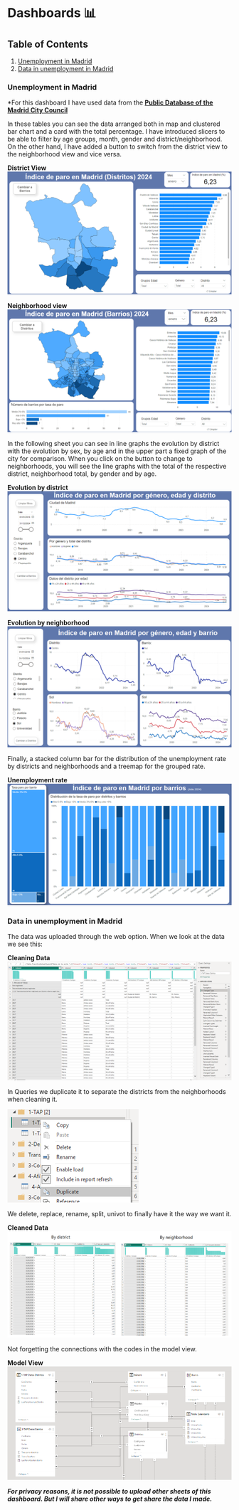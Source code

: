 # Dashboards 📊
## Table of Contents
1. [Unemployment in Madrid](#Unemployment-in-Madrid)
2. [Data in unemployment in Madrid](#Data-in-unemployment-in-Madrid)


### Unemployment in Madrid
*For this dashboard I have used data from the [**Public Database of the Madrid City Council**](https://servpub.madrid.es/CSEBD_WBINTER/seleccionSerie.html?numSerie=0904010000014) 

In these tables you can see the data arranged both in map and clustered bar chart and a card with the total percentage. I have introduced slicers to be able to filter by age groups, month, gender and district/neighborhood. 
On the other hand, I have added a button to switch from the district view to the neighborhood view and vice versa. 

**District View**   ![District View](https://github.com/laurasalvadorglez/Dashboards/blob/main/Assets/DistrictsView.png)

**Neighborhood view** ![Neighborhood View](https://github.com/laurasalvadorglez/Dashboards/blob/main/Assets/Barrios.png)


In the following sheet you can see in line graphs the evolution by district with the evolution by sex, by age and in the upper part a fixed graph of the city for comparison.
When you click on the button to change to neighborhoods, you will see the line graphs with the total of the respective district, neighborhood total, by gender and by age. 

**Evolution by district**   ![Evolution by district](https://github.com/laurasalvadorglez/Dashboards/blob/main/Assets/Evolucion.png)

**Evolution by neighborhood** ![Evolution by neighborhood](https://github.com/laurasalvadorglez/Dashboards/blob/main/Assets/Evolucion2.png)


Finally, a stacked column bar for the distribution of the unemployment rate by districts and neighborhoods and a treemap for the grouped rate. 

  **Unemployment rate** ![Unemployment rate](https://github.com/laurasalvadorglez/Dashboards/blob/main/Assets/Tasa.png)


### Data in unemployment in Madrid
The data was uploaded through the web option. 
When we look at the data we see this: 

**Cleaning Data** ![Clean Data 1](https://github.com/laurasalvadorglez/Dashboards/blob/main/Assets/Datos1.png)

In Queries we duplicate it to separate the districts from the neighborhoods when cleaning it. 

![Duplicate](https://github.com/laurasalvadorglez/Dashboards/blob/main/Assets/Dupli.png)

We delete, replace, rename, split, univot to finally have it the way we want it.

**Cleaned Data** ![Clean Data 2](https://github.com/laurasalvadorglez/Dashboards/blob/main/Assets/Datos2.png)

Not forgetting the connections with the codes in the model view.

**Model View** ![Model view](https://github.com/laurasalvadorglez/Dashboards/blob/main/Assets/conexiones.png)


***For privacy reasons, it is not possible to upload other sheets of this dashboard. But I will share other ways to get share the data I made.***
